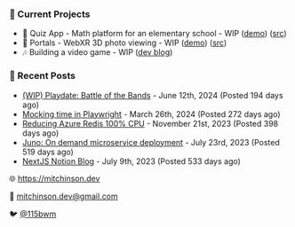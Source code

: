 ### 📌 Current Projects
- 📝 Quiz App - Math platform for an elementary school - WIP ([demo](https://quiz-staging.mitchinson.dev/)) ([src](https://github.com/bmitchinson/budget-entry))
- 📸 Portals - WebXR 3D photo viewing - WIP ([demo](https://portals.mitchinson.dev/)) ([src](https://github.com/bmitchinson/vr-jpg-viewer-webxr))
- 🎶 Building a video game - WIP ([dev blog](https://blog.mitchinson.dev/playdate-dev-one))

### 📝 Recent Posts

- [(WIP) Playdate: Battle of the Bands](https://blog.mitchinson.dev/playdate-dev-one) - June 12th, 2024 (Posted 194 days ago)
- [Mocking time in Playwright](https://blog.mitchinson.dev/playwright-mock-time) - March 26th, 2024 (Posted 272 days ago)
- [Reducing Azure Redis 100% CPU](https://blog.mitchinson.dev/redis-cpu) - November 21st, 2023 (Posted 398 days ago)
- [Juno: On demand microservice deployment](https://blog.mitchinson.dev/juno) - July 23rd, 2023 (Posted 519 days ago)
- [NextJS Notion Blog](https://blog.mitchinson.dev/blog-2023) - July 9th, 2023 (Posted 533 days ago)

🌐 https://mitchinson.dev

💌 mitchinson.dev@gmail.com

🐦 [@115bwm](https://twitter.com/115bwm)